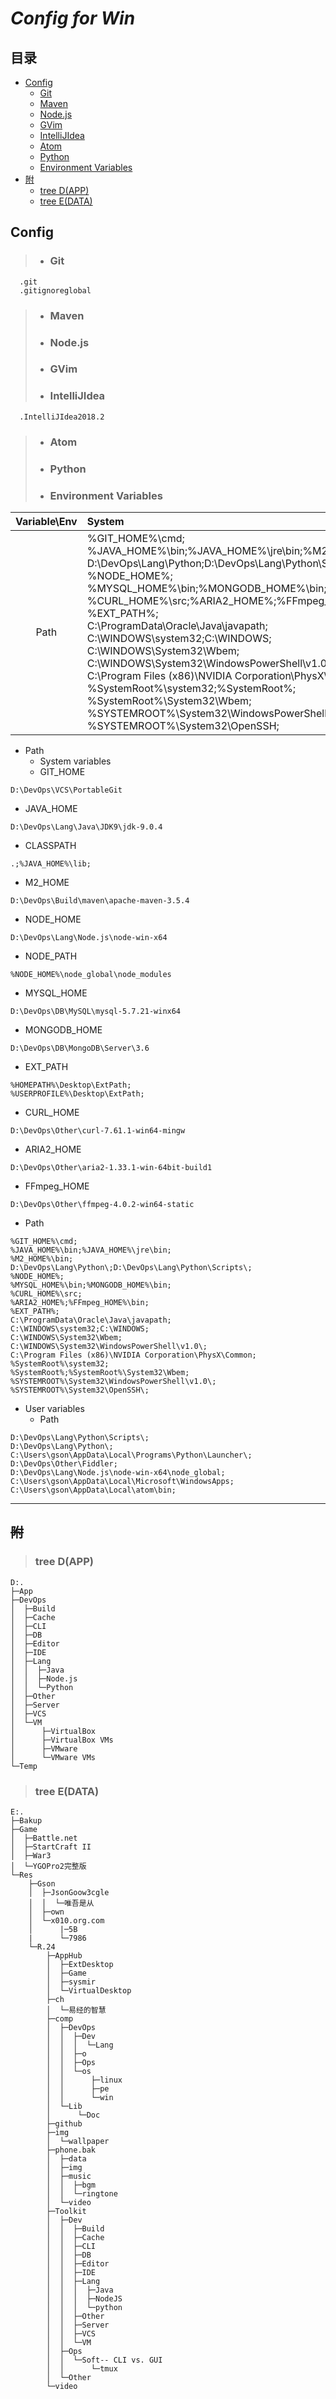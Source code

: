 # ***Config for Win***

## 目录
- [Config](#config "Config")
  - [Git](#git)
  - [Maven](#maven)
  - [Node.js](#node.js)
  - [GVim](#gvim)
  - [IntelliJIdea](#intellijidea)
  - [Atom](#atom)
  - [Python](#python)
  - [Environment Variables](#environment-variables)
- [附](#附 "附")
  - [tree D(APP)](#tree-dapp)
  - [tree E(DATA)](tree-edata)

## Config
>- ### Git
```
  .git
  .gitignoreglobal
```
>- ### Maven
>- ### Node.js
>- ### GVim
>- ### IntelliJIdea
```
  .IntelliJIdea2018.2
```
>- ### Atom
>- ### Python
>- ### Environment Variables
Variable\Env|System|User
:-:|:-|-:
Path|%GIT_HOME%\cmd;<br>%JAVA_HOME%\bin;%JAVA_HOME%\jre\bin;%M2_HOME%\bin;<br>D:\DevOps\Lang\Python\;D:\DevOps\Lang\Python\Scripts\;<br>%NODE_HOME%;<br>%MYSQL_HOME%\bin;%MONGODB_HOME%\bin;<br>%CURL_HOME%\src;%ARIA2_HOME%;%FFmpeg_HOME%\bin;<br>%EXT_PATH%;<br>C:\ProgramData\Oracle\Java\javapath;<br>C:\WINDOWS\system32;C:\WINDOWS;<br>C:\WINDOWS\System32\Wbem;<br>C:\WINDOWS\System32\WindowsPowerShell\v1.0\;<br>C:\Program Files (x86)\NVIDIA Corporation\PhysX\Common;<br>%SystemRoot%\system32;%SystemRoot%;<br>%SystemRoot%\System32\Wbem;<br>%SYSTEMROOT%\System32\WindowsPowerShell\v1.0\;<br>%SYSTEMROOT%\System32\OpenSSH\; | D:\DevOps\Lang\Python\Scripts\;<br>D:\DevOps\Lang\Python\;<br>C:\Users\gson\AppData\Local\Programs\Python\Launcher\;<br>D:\DevOps\Other\Fiddler;<br>D:\DevOps\Lang\Node.js\node-win-x64\node_global;<br>C:\Users\gson\AppData\Local\Microsoft\WindowsApps;<br>C:\Users\gson\AppData\Local\atom\bin;
- Path
  - System variables
   - GIT_HOME
```
D:\DevOps\VCS\PortableGit
```
   - JAVA_HOME
```
D:\DevOps\Lang\Java\JDK9\jdk-9.0.4
```
   - CLASSPATH
```
.;%JAVA_HOME%\lib;
```
   - M2_HOME
```
D:\DevOps\Build\maven\apache-maven-3.5.4
```
  - NODE_HOME
```
D:\DevOps\Lang\Node.js\node-win-x64
```
  - NODE_PATH
```
%NODE_HOME%\node_global\node_modules
```
  - MYSQL_HOME
```
D:\DevOps\DB\MySQL\mysql-5.7.21-winx64
```
  - MONGODB_HOME
```
D:\DevOps\DB\MongoDB\Server\3.6
```
  - EXT_PATH
```
%HOMEPATH%\Desktop\ExtPath;
%USERPROFILE%\Desktop\ExtPath;
```
  - CURL_HOME
```
D:\DevOps\Other\curl-7.61.1-win64-mingw
```
  - ARIA2_HOME
```
D:\DevOps\Other\aria2-1.33.1-win-64bit-build1
```
  - FFmpeg_HOME
```
D:\DevOps\Other\ffmpeg-4.0.2-win64-static
```
  - Path
```
%GIT_HOME%\cmd;
%JAVA_HOME%\bin;%JAVA_HOME%\jre\bin;
%M2_HOME%\bin;
D:\DevOps\Lang\Python\;D:\DevOps\Lang\Python\Scripts\;
%NODE_HOME%;
%MYSQL_HOME%\bin;%MONGODB_HOME%\bin;
%CURL_HOME%\src;
%ARIA2_HOME%;%FFmpeg_HOME%\bin;
%EXT_PATH%;
C:\ProgramData\Oracle\Java\javapath;
C:\WINDOWS\system32;C:\WINDOWS;
C:\WINDOWS\System32\Wbem;
C:\WINDOWS\System32\WindowsPowerShell\v1.0\;
C:\Program Files (x86)\NVIDIA Corporation\PhysX\Common;
%SystemRoot%\system32;
%SystemRoot%;%SystemRoot%\System32\Wbem;
%SYSTEMROOT%\System32\WindowsPowerShell\v1.0\;
%SYSTEMROOT%\System32\OpenSSH\;
```
  - User variables
    - Path
```
D:\DevOps\Lang\Python\Scripts\;
D:\DevOps\Lang\Python\;
C:\Users\gson\AppData\Local\Programs\Python\Launcher\;
D:\DevOps\Other\Fiddler;
D:\DevOps\Lang\Node.js\node-win-x64\node_global;
C:\Users\gson\AppData\Local\Microsoft\WindowsApps;
C:\Users\gson\AppData\Local\atom\bin;
```

---
## ~~附~~
>### tree D(APP)
```
D:.
├─App
├─DevOps
│  ├─Build
│  ├─Cache
│  ├─CLI
│  ├─DB
│  ├─Editor
│  ├─IDE
│  ├─Lang
│  │  ├─Java
│  │  ├─Node.js
│  │  └─Python
│  ├─Other
│  ├─Server
│  ├─VCS
│  └─VM
│      ├─VirtualBox
│      ├─VirtualBox VMs
│      ├─VMware
│      └─VMware VMs
└─Temp
```
>### tree E(DATA)
```
E:.
├─Bakup
├─Game
│  ├─Battle.net
│  ├─StartCraft II
│  ├─War3
│  └─YGOPro2完整版
└─Res
    ├─Gson
    │  ├─JsonGoow3cgle
    │  │  └─唯吾是从
    │  ├─own
    │  └─x010.org.com
    │      |─5B
    |      └─7986
    └─R.24
        ├─AppHub
        │  ├─ExtDesktop
        │  ├─Game
        │  ├─sysmir
        │  └─VirtualDesktop
        ├─ch
        │  └─易经的智慧
        ├─comp
        │  ├─DevOps
        │  │  ├─Dev
        │  │  │  └─Lang
        │  │  ├─o
        │  │  ├─Ops
        │  │  └─os
        │  │      ├─linux
        │  │      ├─pe
        │  │      └─win
        │  └─Lib
        │      └─Doc
        ├─github
        ├─img
        │  └─wallpaper
        ├─phone.bak
        │  ├─data
        │  ├─img
        │  ├─music
        │  │  ├─bgm
        │  │  └─ringtone
        │  └─video
        ├─Toolkit
        │  ├─Dev
        │  │  ├─Build
        │  │  ├─Cache
        │  │  ├─CLI
        │  │  ├─DB
        │  │  ├─Editor
        │  │  ├─IDE
        │  │  ├─Lang
        │  │  │  ├─Java
        │  │  │  ├─NodeJS
        │  │  │  └─python
        │  │  ├─Other
        │  │  ├─Server
        │  │  ├─VCS
        │  │  └─VM
        │  ├─Ops
        │  │  └─Soft-- CLI vs. GUI
        │  │      └─tmux
        │  └─Other
        └─video
```
